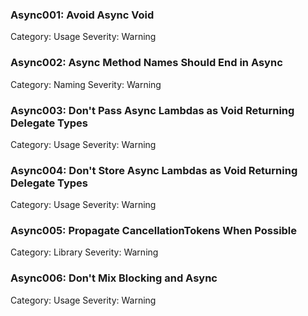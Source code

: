### Async001: Avoid Async Void ###

Category: Usage
Severity: Warning

### Async002: Async Method Names Should End in Async ###

Category: Naming
Severity: Warning

### Async003: Don't Pass Async Lambdas as Void Returning Delegate Types ###

Category: Usage
Severity: Warning

### Async004: Don't Store Async Lambdas as Void Returning Delegate Types ###

Category: Usage
Severity: Warning

### Async005: Propagate CancellationTokens When Possible ###

Category: Library
Severity: Warning

### Async006: Don't Mix Blocking and Async ###

Category: Usage
Severity: Warning